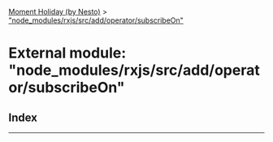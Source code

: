 [Moment Holiday (by Nesto)](../README.md) > ["node_modules/rxjs/src/add/operator/subscribeOn"](../modules/_node_modules_rxjs_src_add_operator_subscribeon_.md)

# External module: "node_modules/rxjs/src/add/operator/subscribeOn"

## Index

---

